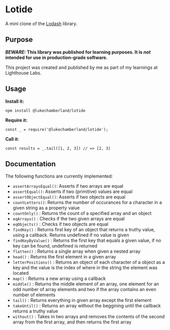 # Lotide

A mini clone of the [Lodash](https://lodash.com) library.

## Purpose

**_BEWARE:_ This library was published for learning purposes. It is _not_ intended for use in production-grade software.**

This project was created and published by me as part of my learnings at Lighthouse Labs. 

## Usage

**Install it:**

`npm install @lukechamberland/lotide`

**Require it:**

`const _ = require('@lukechamberland/lotide');`

**Call it:**

`const results = _.tail([1, 2, 3]) // => [2, 3]`

## Documentation

The following functions are currently implemented:

* `assertArraysEqual()`: Asserts if two arrays are equal
* `assertEqual()`: Asserts if two (primitive) values are equal
* `assertObjectEqual()`: Asserts if two objects are equal
* `countLetters()`: Returns the number of occurances for a character in a given string as a property value
* `countOnly()` : Returns the count of a specified array and an object
* `eqArrays()` : Checks if the two given arrays are equal
* `eqObjects()` : Checks if two objects are equal
* `findKey()` : Returns first key of an object that returns a truthy value, using a callback. Returns undefined if no value is given
* `findKeyByValue()` : Returns the first key that equals a given value, if no key can be found, undefined is returned
* `flatten()` : Returns a single array when given a nested array
* `head()` : Returns the first element in a given array
* `letterPositions()` : Returns an object of each character of a object as a key and the value is the index of where in the string the element was located
* `map()` : Returns a new array using a callback
* `middle()` : Returns the middle element of an array, one element for an odd number of array elements and two if the array contains an even number of elements
* `tail()` : Returns everything in given array except the first element
* `takeUntil()` : Returns an array without the beggining until the callback returns a truthy value
* `without()` : Takes in two arrays and removes the contents of the second array from the first array, and then returns the first array